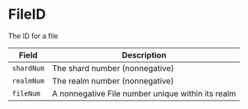 # FileID

The ID for a file

| Field      | Description                                       |
| ---------- | ------------------------------------------------- |
| `shardNum` | The shard number (nonnegative)                    |
| `realmNum` | The realm number (nonnegative)                    |
| `fileNum`  | A nonnegative File number unique within its realm |

####
